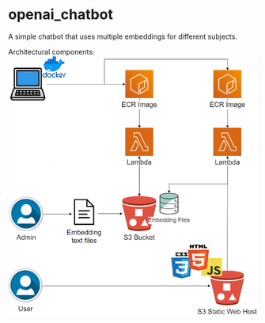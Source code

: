 # openai_chatbot
A simple chatbot that uses multiple embeddings for different subjects.

Architectural components:
![Diagram](https://github.com/fedsp/openai_chatbot/blob/main/diagram.png)